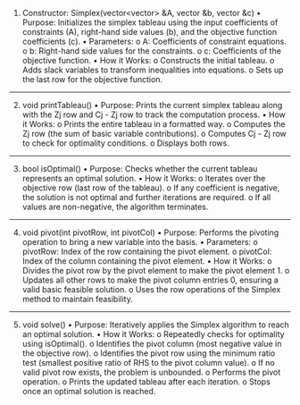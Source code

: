 1. Constructor: Simplex(vector<vector<double>> &A, vector<double> &b, vector<double> &c)
•	Purpose: Initializes the simplex tableau using the input coefficients of constraints (A), right-hand side values (b), and the objective function coefficients (c).
•	Parameters:
o	A: Coefficients of constraint equations.
o	b: Right-hand side values for the constraints.
o	c: Coefficients of the objective function.
•	How it Works:
o	Constructs the initial tableau.
o	Adds slack variables to transform inequalities into equations.
o	Sets up the last row for the objective function.
________________________________________
2. void printTableau()
•	Purpose: Prints the current simplex tableau along with the Zj row and Cj - Zj row to track the computation process.
•	How it Works:
o	Prints the entire tableau in a formatted way.
o	Computes the Zj row (the sum of basic variable contributions).
o	Computes Cj - Zj row to check for optimality conditions.
o	Displays both rows.
________________________________________
3. bool isOptimal()
•	Purpose: Checks whether the current tableau represents an optimal solution.
•	How it Works:
o	Iterates over the objective row (last row of the tableau).
o	If any coefficient is negative, the solution is not optimal and further iterations are required.
o	If all values are non-negative, the algorithm terminates.
________________________________________
4. void pivot(int pivotRow, int pivotCol)
•	Purpose: Performs the pivoting operation to bring a new variable into the basis.
•	Parameters:
o	pivotRow: Index of the row containing the pivot element.
o	pivotCol: Index of the column containing the pivot element.
•	How it Works:
o	Divides the pivot row by the pivot element to make the pivot element 1.
o	Updates all other rows to make the pivot column entries 0, ensuring a valid basic feasible solution.
o	Uses the row operations of the Simplex method to maintain feasibility.
________________________________________
5. void solve()
•	Purpose: Iteratively applies the Simplex algorithm to reach an optimal solution.
•	How it Works:
o	Repeatedly checks for optimality using isOptimal().
o	Identifies the pivot column (most negative value in the objective row).
o	Identifies the pivot row using the minimum ratio test (smallest positive ratio of RHS to the pivot column value).
o	If no valid pivot row exists, the problem is unbounded.
o	Performs the pivot operation.
o	Prints the updated tableau after each iteration.
o	Stops once an optimal solution is reached.
